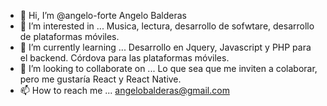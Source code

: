 - 👋 Hi, I’m @angelo-forte Angelo Balderas
- 👀 I’m interested in ... Musica, lectura, desarrollo de sofwtare, desarrollo de plataformas móviles.
- 🌱 I’m currently learning ... Desarrollo en Jquery, Javascript y PHP para el backend. Córdova para las plataformas móviles.
- 💞️ I’m looking to collaborate on ... Lo que sea que me inviten a colaborar, pero me gustaría React y React Native.
- 📫 How to reach me ... angelobalderas@gmail.com 

<!---
angelo-forte/angelo-forte is a ✨ special ✨ repository because its `README.md` (this file) appears on your GitHub profile.
You can click the Preview link to take a look at your changes.
--->
